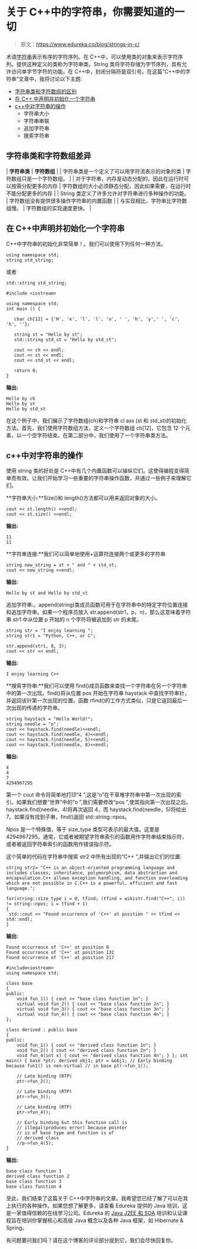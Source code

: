 # 关于 C++中的字符串，你需要知道的一切

> 原文：<https://www.edureka.co/blog/strings-in-c/>

术语[字符串](https://www.edureka.co/blog/java-string/)表示有序的字符序列。在 C++中，可以使用类的对象来表示字符序列。提供这种定义的类称为字符串类。String 类将字符存储为字节序列，具有允许访问单字节字符的功能。在 C++中，封闭分隔符是双引号。在这篇“C++中的字符串”文章中，我将讨论以下主题:

*   [字符串类和字符数组的区别](#difference)
*   [在 C++ 中声明并初始化一个字符串](#declare)
*   [c++中对字符串的操作](#operations)
    *   字符串大小
    *   字符串串联
    *   追加字符串
    *   搜索字符串

## **字符串类和字符数组差异**

| **字符串类** | **字符数组** |
| 字符串类是一个定义了可以用字符流表示的对象的类 | 字符数组只是一个字符数组。 |
| 对于字符串，内存是动态分配的，因此在运行时可以按需分配更多的内存 | 字符数组的大小必须静态分配，因此如果需要，在运行时不能分配更多的内存 |
| String 类定义了许多允许对字符串进行多种操作的功能。 | 字符数组没有提供很多操作字符串的内置函数 |
| 与实现相比，字符串比字符数组慢。 | 字符数组的实现速度更快。 |

## **在 C++中声明并初始化一个字符串**

C++中字符串的初始化非常简单！。我们可以使用下列任何一种方法。

```
using namespace std;
string std_string;
```

或者

```
std::string std_string;
```

```
#include <iostream>

using namespace std;
int main () {

   char ch[12] = {'H', 'e', 'l', 'l', 'o', ' ', 'b', 'y',' ', 'c', 'h', ''};

   string st = "Hello by st";
   std::string std_st = "Hello by std_st";

   cout << ch << endl;
   cout << st << endl;
   cout << std_st << endl;

   return 0;
}
```

**输出:**

```
Hello by ch
Hello by st
Hello by std_st
```

在这个例子中，我们展示了字符数组(ch)和字符串 cl ass (st 和 std_st)的初始化方法。首先，我们使用字符数组方法，定义一个字符数组 ch[12]，它包含 12 个元素，以一个空字符结束。在第二部分中，我们使用了一个字符串类方法。

## **c++中对字符串的操作**

使用 string 类的好处是 C++中有几个内置函数可以操纵它们。这使得编程变得简单而有效。让我们开始学习一些重要的字符串操作函数，并通过一些例子来理解它们。

**字符串大小:**Size()和 length()方法都可以用来返回对象的大小。

```
cout << st.length() <<endl;
cout << st.size() <<endl;
```

**输出:**

```
11
11
```

**字符串连接:**我们可以简单地使用+运算符连接两个或更多的字符串

```
string new_string = st + " and " + std_st;
cout << new_string <<endl;
```

**输出:**

```
Hello by st and Hello by std_st
```

追加字符串:。append(string)类成员函数可用于在字符串中的特定字符位置连接和追加字符串。如果一个程序员放入 str.append(str1，p，n)，那么这意味着字符串 str1 中从位置 p 开始的 n 个字符将被追加到 str 的末尾。

```
string str = "I enjoy learning ";
string str1 = "Python, C++, or C";

str.append(str1, 8, 3);
cout << str << endl;
```

**输出:**

```
I enjoy learning C++
```

**搜索字符串:**我们可以使用 find()成员函数来查找一个字符串在另一个字符串中的第一次出现。find()将从位置 pos 开始在字符串 haystack 中查找字符串针，并返回该针第一次出现的位置。函数 rfind()的工作方式类似，只是它返回最后一次出现的传递的字符串。

```
string haystack = "Hello World!";
string needle = "o";
cout << haystack.find(needle)<<endl;
cout << haystack.find(needle, 4)<<endl;
cout << haystack.find(needle, 5)<<endl;
cout << haystack.find(needle, 8)<<endl;
```

**输出:**

```
4
4
7
4294967295
```

第一个 cout 命令将简单地打印“4 ”,这是“o”在干草堆字符串中第一次出现的索引。如果我们想要“世界”中的“o ”,我们需要修改“pos ”,使其指向第一次出现之后。haystack.find(needle，4)将再次返回 4，而 haystack.find(needle，5)将给出 7。如果没有找到子串，find()返回 std::string::npos。

Npos 是一个特殊值，等于 size_type 类型可表示的最大值。这里是 4294967295。通常，它或者被期望字符串索引的函数用作字符串结束指示符，或者被返回字符串索引的函数用作错误指示符。

这个简单的代码在字符串中搜索 str2 中所有出现的“C++ ”,并输出它们的位置:

```
string str2= "C++ is an object-oriented programming language and includes classes, inheritance, polymorphism, data abstraction and encapsulation.C++ allows exception handling, and function overloading which are not possible in C.C++ is a powerful, efficient and fast language.";

for(string::size_type i = 0, tfind; (tfind = wikistr.find("C++", i)) != string::npos; i = tfind + 1)
{
 std::cout << "Found occurrence of 'C++' at position " << tfind << std::endl;
}
```

**输出:**

```
Found occurrence of 'C++' at position 0
Found occurrence of 'C++' at position 132
Found occurrence of 'C++' at position 217
```

```
#include<iostream> 
using namespace std; 

class base 
{ 
public: 
    void fun_1() { cout << "base class function 1n"; } 
    virtual void fun_2() { cout << "base class function 2n"; } 
    virtual void fun_3() { cout << "base class function 3n"; } 
    virtual void fun_4() { cout << "base class function 4n"; } 
}; 

class derived : public base 
{ 
public: 
    void fun_1() { cout << "derived class function 1n"; } 
    void fun_2() { cout << "derived class function 2n"; } 
    void fun_4(int x) { cout << "derived class function 4n"; } }; int main() { base *ptr; derived obj1; ptr = &obj1; // Early binding because fun1() is non-virtual // in base ptr->fun_1(); 

    // Late binding (RTP) 
    ptr->fun_2(); 

    // Late binding (RTP) 
    ptr->fun_3(); 

    // Late binding (RTP) 
    ptr->fun_4(); 

    // Early binding but this function call is 
    // illegal(produces error) because pointer 
    // is of base type and function is of 
    // derived class 
    //p->fun_4(5); 
}
```

**输出:**

```
base class function 1
derived class function 2
base class function 3
base class function 4
```

至此，我们结束了这篇关于 C++中字符串的文章。我希望您已经了解了可以在其上执行的各种操作。如果您想了解更多，请查看 Edureka 提供的 Java 培训，这是一家值得信赖的在线学习公司。Edureka 的 [Java J2EE 和 SOA](https://www.edureka.co/java-j2ee-soa-training) 培训和认证课程旨在培训你掌握核心和高级 Java 概念以及各种 Java 框架，如 Hibernate & Spring。

有问题要问我们吗？请在这个博客的评论部分提到它，我们会尽快回复你。